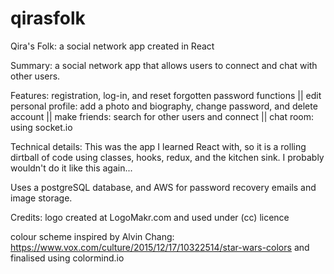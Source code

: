 # qirasfolk
Qira's Folk: a social network app created in React

Summary: a social network app that allows users to connect and chat with other users.

Features: registration, log-in, and reset forgotten password functions || 
edit personal profile: add a photo and biography, change password, and delete account || 
make friends: search for other users and connect || 
chat room: using socket.io

Technical details: This was the app I learned React with, so it is a rolling dirtball of code using classes, hooks, redux, and the kitchen sink. I probably wouldn't do it like this again...

Uses a postgreSQL database, and AWS for password recovery emails and image storage. 

Credits:
logo created at LogoMakr.com and used under (cc) licence

colour scheme inspired by Alvin Chang: https://www.vox.com/culture/2015/12/17/10322514/star-wars-colors and finalised using colormind.io
